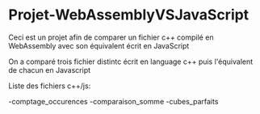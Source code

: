 # Projet-WebAssemblyVSJavaScript
Ceci est un projet afin de comparer un fichier c++ compilé en WebAssembly avec son équivalent écrit en JavaScript

On a comparé trois fichier distintc écrit en language c++ puis l'équivalent de chacun en Javascript

Liste des fichiers c++/js:

-comptage_occurences
-comparaison_somme
-cubes_parfaits
